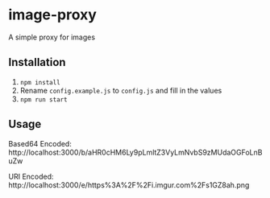 # image-proxy

A simple proxy for images

## Installation

1. `npm install`
2. Rename `config.example.js` to `config.js` and fill in the values
3. `npm run start`

## Usage

  Based64 Encoded:
    http://localhost:3000/b/aHR0cHM6Ly9pLmltZ3VyLmNvbS9zMUdaOGFoLnBuZw

  URI Encoded:
    http://localhost:3000/e/https%3A%2F%2Fi.imgur.com%2Fs1GZ8ah.png